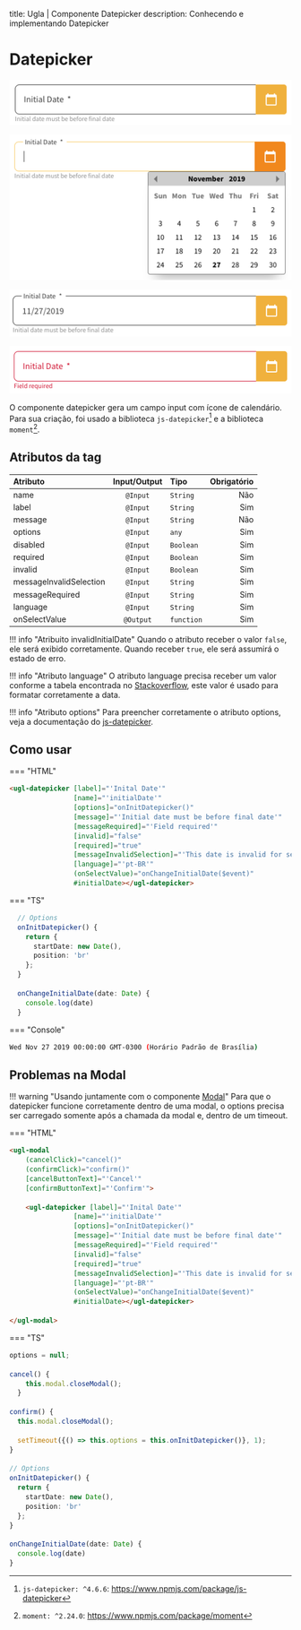 
title: Ugla | Componente Datepicker
description: Conhecendo e implementando Datepicker

# Datepicker

[![Datepicker](_images/datepicker-1.png)](_images/datepicker-1.png)

[![Datepicker](_images/datepicker-2.png)](_images/datepicker-2.png)

[![Datepicker](_images/datepicker-3.png)](_images/datepicker-3.png)

[![Datepicker](_images/datepicker-4.png)](_images/datepicker-4.png)

O componente datepicker gera um campo input com ícone de calendário.
Para sua criação, foi usado a biblioteca `js-datepicker`[^1] e a biblioteca `moment`[^2].

## Atributos da tag

Atributo                | Input/Output   | Tipo        | Obrigatório
:---------------------- | :------------: | :---------- | -------------:
name                    | `@Input`       | `String`    | Não
label                   | `@Input`       | `String`    | Sim
message                 | `@Input`       | `String`    | Não
options                 | `@Input`       | `any`       | Sim
disabled                | `@Input`       | `Boolean`   | Sim
required                | `@Input`       | `Boolean`   | Sim
invalid                 | `@Input`       | `Boolean`   | Sim
messageInvalidSelection | `@Input`       | `String`    | Sim
messageRequired         | `@Input`       | `String`    | Sim
language                | `@Input`       | `String`    | Sim
onSelectValue           | `@Output`      | `function`  | Sim

!!! info "Atribuito invalidInitialDate"
    Quando o atributo receber o valor `false`, ele será exibido corretamente. Quando receber `true`, ele será assumirá o estado de erro.

!!! info "Atributo language"
    O atributo language precisa receber um valor conforme a tabela encontrada no [Stackoverflow](https://stackoverflow.com/a/55827203/1556370), este valor é usado para formatar corretamente a data.

!!! info "Atributo options"
    Para preencher corretamente o atributo options, veja a documentação do [js-datepicker](https://github.com/qodesmith/datepicker).

## Como usar

=== "HTML"
```html
<ugl-datepicker [label]="'Inital Date'"
                [name]="'initialDate'"
                [options]="onInitDatepicker()"
                [message]="'Initial date must be before final date'"
                [messageRequired]="'Field required'"
                [invalid]="false"
                [required]="true"
                [messageInvalidSelection]="'This date is invalid for selection'"
                [language]="'pt-BR'"
                (onSelectValue)="onChangeInitialDate($event)"
                #initialDate></ugl-datepicker>
```
=== "TS"
```typescript
  // Options
  onInitDatepicker() {
    return {
      startDate: new Date(),
      position: 'br'
    };
  }

  onChangeInitialDate(date: Date) {
    console.log(date)
  }
```
=== "Console"
```bash
Wed Nov 27 2019 00:00:00 GMT-0300 (Horário Padrão de Brasília)
```

## Problemas na Modal

!!! warning "Usando juntamente com o componente [Modal](/service/modal/)"
    Para que o datepicker funcione corretamente dentro de uma modal, o options precisa ser carregado somente após a chamada da modal e, dentro de um timeout.

=== "HTML"
```html
<ugl-modal
    (cancelClick)="cancel()"
    (confirmClick)="confirm()"
    [cancelButtonText]="'Cancel'"
    [confirmButtonText]="'Confirm'">

    <ugl-datepicker [label]="'Inital Date'"
                [name]="'initialDate'"
                [options]="onInitDatepicker()"
                [message]="'Initial date must be before final date'"
                [messageRequired]="'Field required'"
                [invalid]="false"
                [required]="true"
                [messageInvalidSelection]="'This date is invalid for selection'"
                [language]="'pt-BR'"
                (onSelectValue)="onChangeInitialDate($event)"
                #initialDate></ugl-datepicker>

</ugl-modal>

```
=== "TS"
```ts
options = null;

cancel() {
    this.modal.closeModal();
  }

confirm() {
  this.modal.closeModal();

  setTimeout({() => this.options = this.onInitDatepicker()}, 1);
}

// Options
onInitDatepicker() {
  return {
    startDate: new Date(),
    position: 'br'
  };
}

onChangeInitialDate(date: Date) {
  console.log(date)
}
```

[^1]: `js-datepicker: ^4.6.6`: https://www.npmjs.com/package/js-datepicker
[^2]: `moment: ^2.24.0`: https://www.npmjs.com/package/moment 


